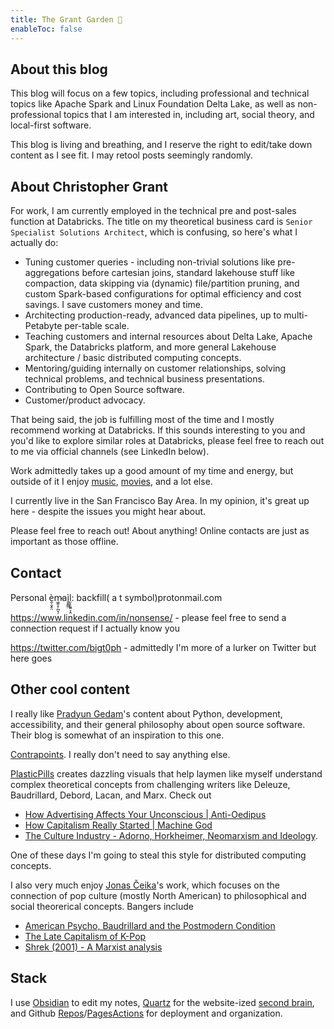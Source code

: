 ```yaml
---
title: The Grant Garden 🌼
enableToc: false
---
```


## About this blog

This blog will focus on a few topics, including professional and technical topics like Apache Spark and Linux Foundation Delta Lake, as well as non-professional topics that I am interested in, including art, social theory, and local-first software.

This blog is living and breathing, and I reserve the right to edit/take down content as I see fit. I may retool posts seemingly randomly.


## About Christopher Grant

For work, I am currently employed in the technical pre and post-sales function at Databricks. The title on my theoretical business card is `Senior Specialist Solutions Architect`, which is confusing, so here's what I actually do:
- Tuning customer queries - including non-trivial solutions like pre-aggregations before cartesian joins, standard lakehouse stuff like compaction, data skipping via (dynamic) file/partition pruning, and custom Spark-based configurations for optimal efficiency and cost savings. I save customers money and time.
- Architecting production-ready, advanced data pipelines, up to multi-Petabyte per-table scale.
- Teaching customers and internal resources about Delta Lake, Apache Spark, the Databricks platform, and more general Lakehouse architecture / basic distributed computing concepts.
- Mentoring/guiding internally on customer relationships, solving technical problems, and technical business presentations.
- Contributing to Open Source software.
- Customer/product advocacy.


That being said, the job is fulfilling most of the time and I mostly recommend working at Databricks. If this sounds interesting to you and you'd like to explore similar roles at Databricks, please feel free to reach out to me via official channels (see LinkedIn below).

Work admittedly takes up a good amount of my time and energy, but outside of it I enjoy [music](https://www.youtube.com/watch?v=qdmbbiMRe48), [movies](https://www.imdb.com/title/tt0096256/), and a lot else.

I currently live in the San Francisco Bay Area. In my opinion, it's great up here  - despite the issues you might hear about.

Please feel free to reach out! About anything! Online contacts are just as important as those offline.

## Contact

Personal è̯̜̬̥̤m̷͖̯̝̦̪̞̦aì̭͍͇̤l̤̩̗̱͍͕̭: backfill( a   t  symbol)protonmail.com

https://www.linkedin.com/in/nonsense/ - please feel free to send a connection request if I actually know you

https://twitter.com/bigt0ph - admittedly I'm more of a lurker on Twitter but here goes


## Other cool content

I really like [Pradyun Gedam](https://pradyunsg.me/blog)'s content about Python, development, accessibility, and their general philosophy about open source software. Their blog is somewhat of an inspiration to this one.

[Contrapoints](https://www.youtube.com/@ContraPoints/videos). I really don't need to say anything else. 

[PlasticPills](https://www.youtube.com/@PlasticPills/videos) creates dazzling visuals that help laymen like myself understand complex theoretical concepts from challenging writers like Deleuze, Baudrillard, Debord, Lacan, and Marx. Check out 
* [How Advertising Affects Your Unconscious | Anti-Oedipus](https://www.youtube.com/watch?v=ApF23AP5HO8) 
* [How Capitalism Really Started | Machine God](https://www.youtube.com/watch?v=MYYG08R1bRM)
* [The Culture Industry - Adorno, Horkheimer, Neomarxism and Ideology](https://www.youtube.com/watch?v=wQeHs4YVeug). 

One of these days I'm going to steal this style for distributed computing concepts.

I also very much enjoy [Jonas Čeika](https://www.youtube.com/@jonasceikaCCK/videos)'s work, which focuses on the connection of pop culture (mostly North American) to philosophical and social theorerical concepts. Bangers include
* [American Psycho, Baudrillard and the Postmodern Condition](https://www.youtube.com/watch?v=RJfurfb5_kw)
* [The Late Capitalism of K-Pop](https://www.youtube.com/watch?v=J8LxORztUWY)
* [Shrek (2001) - A Marxist analysis](https://www.youtube.com/watch?v=pWbaUnbo-_c)

## Stack

I use [Obsidian](https://www.google.com/url?sa=t&rct=j&q=&esrc=s&source=web&cd=&cad=rja&uact=8&ved=2ahUKEwiQ5uCcwtn8AhUCNn0KHaJqDlgQFnoECA0QAQ&url=https%3A%2F%2Fobsidian.md%2F&usg=AOvVaw1ILZ6Ax3NYhgLRKojFB5pV) to edit my notes, [Quartz](https://github.com/jackyzha0/quartz) for the website-ized [second brain](https://en.wikipedia.org/wiki/Second_brain), and Github [Repos](https://docs.github.com/en/get-started/quickstart/create-a-repo)/[Pages](https://pages.github.com/)[Actions](https://github.com/features/actions) for deployment and organization. 
